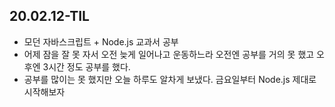 ## 20.02.12-TIL

- 모던 자바스크립트 + Node.js 교과서 공부
- 어제 잠을 잘 못 자서 오전 늦게 일어나고 운동하느라 오전엔 공부를 거의 못 했고 오후엔 3시간 정도 공부를 했다. 
- 공부를 많이는 못 했지만 오늘 하루도 알차게 보냈다. 금요일부터 Node.js 제대로 시작해보자